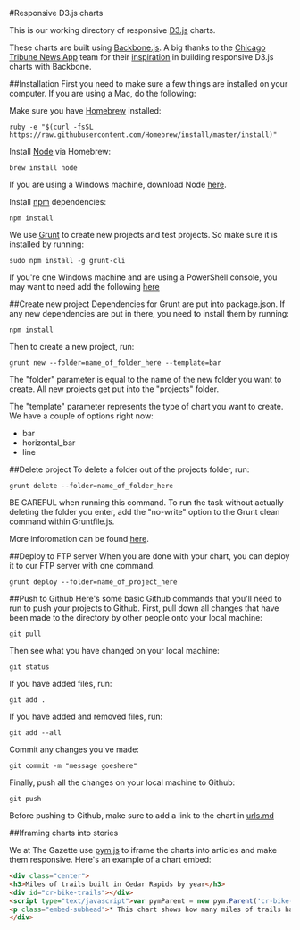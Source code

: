 #Responsive D3.js charts

This is our working directory of responsive [D3.js](http://d3js.org/) charts.

These charts are built using [Backbone.js](https://github.com/jashkenas/backbone). A big thanks to the [Chicago Tribune News App](http://blog.apps.chicagotribune.com/) team for their [inspiration](http://blog.apps.chicagotribune.com/2014/03/07/responsive-charts-with-d3-and-backbone/) in building responsive D3.js charts with Backbone.

##Installation
First you need to make sure a few things are installed on your computer. If you are using a Mac, do the following:

Make sure you have [Homebrew](http://brew.sh/) installed:

	ruby -e "$(curl -fsSL https://raw.githubusercontent.com/Homebrew/install/master/install)"

Install [Node](https://nodejs.org/) via Homebrew:	
	
	brew install node

If you are using a Windows machine, download Node [here](https://nodejs.org/download/).

Install [npm](https://www.npmjs.com/) dependencies:
	
	npm install

We use [Grunt](http://gruntjs.com/) to create new projects and test projects. So make sure it is installed by running:
	
	sudo npm install -g grunt-cli

If you're one Windows machine and are using a PowerShell console, you may want to need add the following [here](https://github.com/gruntjs/grunt/issues/774#issuecomment-58268520)

##Create new project
Dependencies for Grunt are put into package.json. If any new dependencies are put in there, you need to install them by running:
	
	npm install

Then to create a new project, run: 

	grunt new --folder=name_of_folder_here --template=bar 

The "folder" parameter is equal to the name of the new folder you want to create. All new projects get put into the "projects" folder.

The "template" parameter represents the type of chart you want to create. We have a couple of options right now:

* bar
* horizontal_bar
* line


##Delete project
To delete a folder out of the projects folder, run:

	grunt delete --folder=name_of_folder_here

BE CAREFUL when running this command. To run the task without actually deleting the folder you enter, add the "no-write" option to the Grunt clean command within Gruntfile.js.

More inforomation can be found [here](https://github.com/gruntjs/grunt-contrib-clean#no-write).

##Deploy to FTP server
When you are done with your chart, you can deploy it to our FTP server with one command.

	grunt deploy --folder=name_of_project_here

##Push to Github
Here's some basic Github commands that you'll need to run to push your projects to Github. First, pull down all changes that have been made to the directory by other people onto your local machine:

	git pull

Then see what you have changed on your local machine:
	
	git status

If you have added files, run:

	git add .
	
If you have added and removed files, run:

	git add --all

Commit any changes you've made:

	git commit -m "message goeshere"

Finally, push all the changes on your local machine to Github:

	git push

Before pushing to Github, make sure to add a link to the chart in [urls.md](https://github.com/GazetteKCRGdata/d3charts/blob/master/urls.md)
	
##Iframing charts into stories

We at The Gazette use [pym.js](https://github.com/nprapps/pym.js/) to iframe the charts into articles and make them responsive. Here's an example of a chart embed:

```html
<div class="center">
<h3>Miles of trails built in Cedar Rapids by year</h3>
<div id="cr-bike-trails"></div>
<script type="text/javascript">var pymParent = new pym.Parent('cr-bike-trails','http://files.gazlab.com/content-host/d3charts/projects/cr-bike-trails/index.html', {});</script>
<p class="embed-subhead">* This chart shows how many miles of trails have been built in Cedar Rapids for every year since 1975. After going decades without building any trails, the city has built several miles worth of trails every year since 1999.</p>
</div>
```